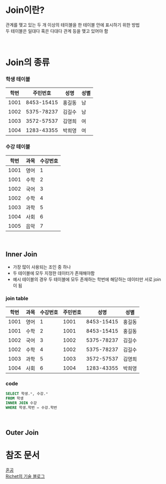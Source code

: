 # Join이란?

관계를 맺고 있는 두 개 이상의 테이블을 한 테이블 안에 표시하기 위한 방법<br>
두 테이블은 일대다 혹은 다대다 관계 등을 맺고 있어야 함

<br>

# Join의 종류

### 학생 테이블
학번|주민번호|성명|성별
---|---|---|---
1001|8453-15415|홍길동|남
1002|5375-78237|김길수|남
1003|3572-57537|김영희|여
1004|1283-43355|박희영|여

### 수강 테이블
학번|과목|수강번호
---|---|---
1001|영어|1
1001|수학|2
1002|국어|3
1002|수학|4
1003|과학|5
1004|사회|6
1005|음악|7

<br>

## Inner Join
- 가장 많이 사용되는 조인 중 하나
- 두 테이블에 모두 지정한 데이터가 존재해야함
- 예시 테이블의 경우 두 테이블에 모두 존재하는 학번에 해당하는 데이터만 서로 join이 됨

### join table
학번|과목|수강번호|주민번호|성명|성별
|---|---|---|---|---|---|
1001|영어|1|1001|8453-15415|홍길동|남
1001|수학|2|1001|8453-15415|홍길동|남
1002|국어|3|1002|5375-78237|김길수|남
1002|수학|4|1002|5375-78237|김길수|남
1003|과학|5|1003|3572-57537|김영희|여
1004|사회|6|1004|1283-43355|박희영|여

### code
```SQL
SELECT 학생.*, 수강.*
FROM 학생
INNER JOIN 수강
WHERE 학생.학번 = 수강.학번
```

<br>

## Outer Join

# 참조 문서
[혼공](https://hongong.hanbit.co.kr/sql-%EA%B8%B0%EB%B3%B8-%EB%AC%B8%EB%B2%95-joininner-outer-cross-self-join/)<br>
[Richet의 기술 블로그](https://etloveguitar.tistory.com/123)
